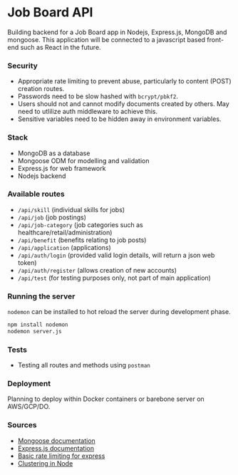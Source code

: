 # Job Board API
Building backend for a Job Board app in Nodejs, Express.js, MongoDB and mongoose. This application will be connected to a javascript based front-end such as React in the future.

### Security
- Appropriate rate limiting to prevent abuse, particularly to content (POST) creation routes.
- Passwords need to be slow hashed with `bcrypt/pbkf2`.
- Users should not and cannot modify documents created by others. May need to utlilize auth middleware to achieve this.
- Sensitive variables need to be hidden away in environment variables.

### Stack
- MongoDB as a database
- Mongoose ODM for modelling and validation
- Express.js for web framework
- Nodejs backend

### Available routes
- `/api/skill` (individual skills for jobs)
- `/api/job` (job postings)
- `/api/job-category` (job categories such as healthcare/retail/administration)
- `/api/benefit` (benefits relating to job posts)
- `/api/application` (applications)
- `/api/auth/login` (provided valid login details, will return a json web token)
- `/api/auth/register` (allows creation of new accounts)
- `/api/test` (for testing purposes only, not part of main application)

### Running the server 
`nodemon` can be installed to hot reload the server during development phase.

```sh
npm install nodemon
nodemon server.js
```

### Tests
- Testing all routes and methods using `postman`

### Deployment
Planning to deploy within Docker containers or barebone server on AWS/GCP/DO.

### Sources
- [Mongoose documentation](https://www.npmjs.com/package/mongoose)
- [Express.js documentation](https://expressjs.com/)
- [Basic rate limiting for express](https://www.npmjs.com/package/express-rate-limit)
- [Clustering in Node](https://nodejs.org/api/cluster.html)